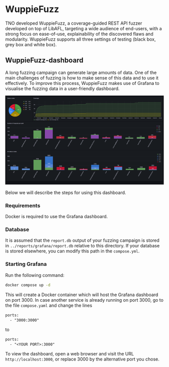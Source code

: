 # WuppieFuzz

TNO developed WuppieFuzz, a coverage-guided REST API fuzzer developed on top of
LibAFL, targeting a wide audience of end-users, with a strong focus on
ease-of-use, explainability of the discovered flaws and modularity. WuppieFuzz
supports all three settings of testing (black box, grey box and white box).

## WuppieFuzz-dashboard

A long fuzzing campaign can generate large amounts of data. One of the main
challenges of fuzzing is how to make sense of this data and to use it
effectively. To improve this process, WuppieFuzz makes use of Grafana to
visualise the fuzzing data in a user-friendly dashboard.

![Example output of the dashboard](./assets/example.png)

Below we will describe the steps for using this dashboard.

### Requirements

Docker is required to use the Grafana dashboard.

### Database

It is assumed that the `report.db` output of your fuzzing campaign is stored in
`../reports/grafana/report.db` relative to this directory. If your database is
stored elsewhere, you can modify this path in the `compose.yml`.

### Starting Grafana

Run the following command:

```sh
docker compose up -d
```

This will create a Docker container which will host the Grafana dashboard on
port 3000. In case another service is already running on port 3000, go to the
file `compose.yaml` and change the lines

```docker
ports:
  - "3000:3000"
```

to

```docker
ports:
  - "<YOUR PORT>:3000"
```

To view the dashboard, open a web browser and visit the URL
`http://localhost:3000`, or replace 3000 by the alternative port you chose.
